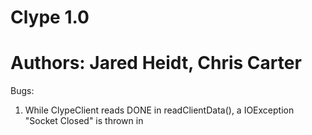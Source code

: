 # Clype 1.0
# Authors: Jared Heidt, Chris Carter


Bugs:
1) While ClypeClient reads DONE in readClientData(), a IOException "Socket Closed" is thrown in 
